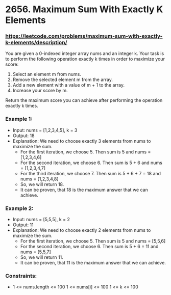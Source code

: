 # 2656. Maximum Sum With Exactly K Elements
### https://leetcode.com/problems/maximum-sum-with-exactly-k-elements/description/

You are given a 0-indexed integer array nums and an integer k. Your task is to perform the following operation exactly k times in order to maximize your score:

1. Select an element m from nums.
2. Remove the selected element m from the array.
3. Add a new element with a value of m + 1 to the array.
4. Increase your score by m.

Return the maximum score you can achieve after performing the operation exactly k times.
### Example 1:
 - Input: nums = [1,2,3,4,5], k = 3
 - Output: 18
 - Explanation: We need to choose exactly 3 elements from nums to maximize the sum.
   - For the first iteration, we choose 5. Then sum is 5 and nums = [1,2,3,4,6]
   - For the second iteration, we choose 6. Then sum is 5 + 6 and nums = [1,2,3,4,7]
   - For the third iteration, we choose 7. Then sum is 5 + 6 + 7 = 18 and nums = [1,2,3,4,8]
   - So, we will return 18.
   - It can be proven, that 18 is the maximum answer that we can achieve.

### Example 2:
 - Input: nums = [5,5,5], k = 2
 - Output: 11
 - Explanation: We need to choose exactly 2 elements from nums to maximize the sum.
   - For the first iteration, we choose 5. Then sum is 5 and nums = [5,5,6]
   - For the second iteration, we choose 6. Then sum is 5 + 6 = 11 and nums = [5,5,7]
   - So, we will return 11.
   - It can be proven, that 11 is the maximum answer that we can achieve.

### Constraints:
 - 1 <= nums.length <= 100
   1 <= nums[i] <= 100
   1 <= k <= 100

 

